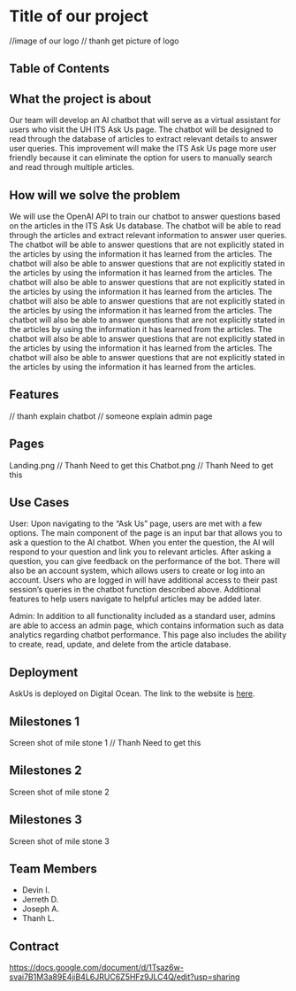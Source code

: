 # Title of our project
//image of our logo 
// thanh get picture of logo

## Table of Contents

## What the project is about
Our team will develop an AI chatbot that will serve as a virtual assistant for users who visit the UH ITS Ask Us page. The chatbot will be designed to read through the database of articles to extract relevant details to answer user queries. This improvement will make the ITS Ask Us page more user friendly because it can eliminate the option for users to manually search and read through multiple articles.

## How will we solve the problem
We will use the OpenAI API to train our chatbot to answer questions based on the articles in the ITS Ask Us database. The chatbot will be able to read through the articles and extract relevant information to answer user queries. The chatbot will be able to answer questions that are not explicitly stated in the articles by using the information it has learned from the articles. The chatbot will also be able to answer questions that are not explicitly stated in the articles by using the information it has learned from the articles. The chatbot will also be able to answer questions that are not explicitly stated in the articles by using the information it has learned from the articles. The chatbot will also be able to answer questions that are not explicitly stated in the articles by using the information it has learned from the articles. The chatbot will also be able to answer questions that are not explicitly stated in the articles by using the information it has learned from the articles. The chatbot will also be able to answer questions that are not explicitly stated in the articles by using the information it has learned from the articles. The chatbot will also be able to answer questions that are not explicitly stated in the articles by using the information it has learned from the articles.

## Features
// thanh explain chatbot
// someone explain admin page

## Pages
Landing.png // Thanh Need to get this
Chatbot.png // Thanh Need to get this

## Use Cases
User: Upon navigating to the “Ask Us” page, users are met with a few options. The main component of the page is an input bar that allows you to ask a question to the AI chatbot. When you enter the question, the AI will respond to your question and link you to relevant articles. After asking a question, you can give feedback on the performance of the bot. There will also be an account system, which allows users to create or log into an account. Users who are logged in will have additional access to their past session’s queries in the chatbot function described above. Additional features to help users navigate to helpful articles may be added later.

Admin: In addition to all functionality included as a standard user, admins are able to access an admin page, which contains information such as data analytics regarding chatbot performance. This page also includes the ability to create, read, update, and delete from the article database.

## Deployment
AskUs is deployed on Digital Ocean. The link to the website is [here](#).

## Milestones 1
Screen shot of mile stone 1
// Thanh Need to get this

## Milestones 2
Screen shot of mile stone 2
## Milestones 3
Screen shot of mile stone 3

## Team Members
- Devin I. 
- Jerreth D. 
- Joseph A. 
- Thanh L.

## Contract
https://docs.google.com/document/d/1Tsaz6w-svai7B1M3a89E4jiB4L6JRUC6Z5HFz9JLC4Q/edit?usp=sharing
